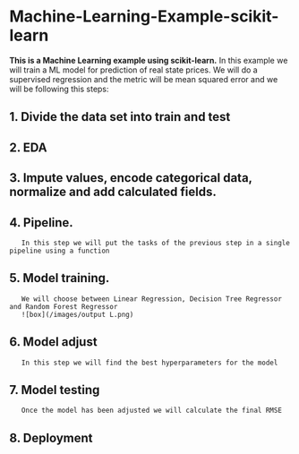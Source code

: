 # Machine-Learning-Example-scikit-learn
**This is a Machine Learning example using scikit-learn.** 
In this example we will train a ML model for prediction of real state prices. We will do a supervised regression and the metric will be mean squared error and we will be following this steps:
 ## 1. Divide the data set into train and test
 ## 2. EDA
 ## 3. Impute values, encode categorical data, normalize and add calculated fields.
 ## 4. Pipeline.
       In this step we will put the tasks of the previous step in a single pipeline using a function
 ## 5. Model training.  
       We will choose between Linear Regression, Decision Tree Regressor and Random Forest Regressor
       ![box](/images/output L.png)
 ## 6. Model adjust
       In this step we will find the best hyperparameters for the model
 ## 7. Model testing
       Once the model has been adjusted we will calculate the final RMSE
 ## 8. Deployment
